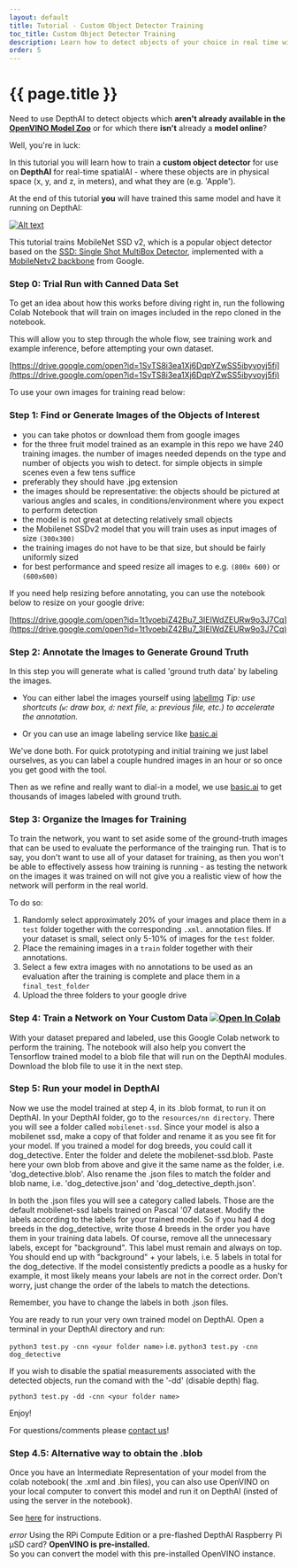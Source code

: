 ```yaml
---
layout: default
title: Tutorial - Custom Object Detector Training
toc_title: Custom Object Detector Training
description: Learn how to detect objects of your choice in real time with DepthAI!
order: 5
---
```


# {{ page.title }}


Need to use DepthAI to detect objects which **aren't already available in the [OpenVINO Model Zoo](https://docs.luxonis.com/tutorials/openvino_model_zoo_pretrained_model/)** or for which there **isn't** already a **model online**?

Well, you're in luck:

In this tutorial you will learn how to train a **custom object detector** for use on **DepthAI** for real-time spatialAI - where these objects are in physical space (x, y, and z, in meters), and what they are (e.g. 'Apple').  

At the end of this tutorial **you** will have trained this same model and have it running on DepthAI:

[![Alt text](https://img.youtube.com/vi/0ToLVHW9oVw/0.jpg)](https://www.youtube.com/watch?v=0ToLVHW9oVw)

This tutorial trains MobileNet SSD v2, which is a popular object detector based on the [SSD: Single Shot MultiBox Detector](https://towardsdatascience.com/review-ssd-single-shot-detector-object-detection-851a94607d11), implemented with a [MobileNetv2 backbone](https://ai.googleblog.com/2018/04/mobilenetv2-next-generation-of-on.html) from Google.

### Step 0: Trial Run with Canned Data Set

To get an idea about how this works before diving right in, run the following Colab Notebook that will train on images included in the repo cloned in the notebook.

This will allow you to step through the whole flow, see training work and example inference, before attempting your own dataset.

[https://drive.google.com/open?id=1SvTS8i3ea1Xj6DqpYZwSS5ibyvoyj5fi](https://drive.google.com/open?id=1SvTS8i3ea1Xj6DqpYZwSS5ibyvoyj5fi)

To use your own images for training read below:

### Step 1: Find or Generate Images of the Objects of Interest

- you can take photos or download them from google images
- for the three fruit model trained as an example in this repo we have 240 training images. the number of images needed depends on the type and number of objects you wish to detect. for simple objects in simple scenes even a few tens suffice
- preferably they should have .jpg extension
- the images should be representative: the objects should be pictured at various angles and scales, in conditions/environment where you expect to perform detection
- the model is not great at detecting relatively small objects
- the Mobilenet SSDv2 model that you will train uses as input images of size `(300x300)` 
- the training images do not have to be that size, but should be fairly uniformly sized
- for best performance and speed resize all images to e.g. `(800x 600)` or `(600x600)`

If you need help resizing before annotating, you can use the notebook below to resize on your google drive:

[https://drive.google.com/open?id=1t1voebiZ42Bu7_3IEIWdZEURw9o3J7Cq](https://drive.google.com/open?id=1t1voebiZ42Bu7_3IEIWdZEURw9o3J7Cq)


### Step 2: Annotate the Images to Generate Ground Truth

In this step you will generate what is called 'ground truth data' by labeling the images.

- You can either label the images yourself using [labelImg](https://github.com/tzutalin/labelImg)
*Tip: use shortcuts (`w`: draw box, `d`: next file, `a`: previous file, etc.) to accelerate the annotation.*

- Or you can use an image labeling service like [basic.ai](https://www.basic.ai/)

We've done both.  For quick prototyping and initial training we just label ourselves, as you can label a couple hundred images in an hour or so once you get good with the tool.

Then as we refine and really want to dial-in a model, we use [basic.ai](https://www.basic.ai/) to get thousands of images labeled with ground truth.


### Step 3: Organize the Images for Training

To train the network, you want to set aside some of the ground-truth images that can be used to evaluate the performance of the trainging run.  That is to say, you don't want to use all of your dataset for training, as then you won't be able to effectively assess how training is running - as testing the network on the images it was trained on will not give you a realistic view of how the network will perform in the real world.

To do so:
1. Randomly select approximately 20% of your images and place them in a `test` folder together with the corresponding `.xml.` annotation files. If your dataset is small, select only 5-10% of images for the `test` folder.
2. Place the remaining images in a `train` folder together with their annotations.
3. Select a few extra images with no annotations to be used as an evaluation after the training is complete and place them in a `final_test_folder`
4. Upload the three folders to your google drive

### Step 4: Train a Network on Your Custom Data [![Open In Colab](https://colab.research.google.com/assets/colab-badge.svg)](https://colab.research.google.com/github/luxonis/depthai-ml-training/blob/master/colab-notebooks/Easy_Object_Detection_With_Custom_Data_Demo_Training.ipynb)

With your dataset prepared and labeled, use this Google Colab network to perform the training.
The notebook will also help you convert the Tensorflow trained model to a blob file that will run on the DepthAI modules.
Download the blob file to use it in the next step.

### Step 5: Run your model in DepthAI

Now we use the model trained at step 4, in its .blob format, to run it on DepthAI.
In your DepthAI folder, go to the `resources/nn directory`. There you will see a folder called `mobilenet-ssd`. Since your model is also a mobilenet ssd, make a copy of that folder and rename it as you see fit for your model. If you trained a model for dog breeds, you could call it dog_detective.
Enter the folder and delete the mobilenet-ssd.blob. Paste here your own blob from above and give it the same name as the folder, i.e. 'dog_detective.blob'. Also rename the .json files to match the folder and blob name, i.e. 'dog_detective.json' and 'dog_detective_depth.json'.

In both the .json files you will see a category called labels. Those are the default mobilenet-ssd labels trained on Pascal '07 dataset. 
Modify the labels according to the labels for your trained model. So if you had 4 dog breeds in the dog_detective, write those 4 breeds in the order you have them in your training data labels. Of course, remove all the unnecessary labels, except for "background". This label must remain and always on top. You should end up with "background" + your labels, i.e. 5 labels in total for the dog_detective.
If the model consistently predicts a poodle as a husky for example, it most likely means your labels are not in the correct order. Don't worry, just change the order of the labels to match the detections.

Remember, you have to change the labels in both .json files. 

You are ready to run your very own trained model on DepthAI. 
Open a terminal in your DepthAI directory and run:

`python3 test.py -cnn <your folder name>` i.e. 
`python3 test.py -cnn dog_detective`

If you wish to disable the spatial measurements associated with the detected objects, run the comand with the '-dd' (disable depth) flag.

`python3 test.py -dd -cnn <your folder name>`

Enjoy!

For questions/comments please [contact us](https://docs.luxonis.com/support/)!


### Step 4.5: Alternative way to obtain the .blob

Once you have an Intermediate Representation of your model from the colab notebook( the .xml and .bin files), you can also use OpenVINO on your local computer to convert this model and run it on DepthAI (insted of using the server in the notebook).

See [here](https://github.com/luxonis/depthai#conversion-of-existing-trained-models-into-intel-movidius-binary-format) for instructions.

<div class="alert alert-primary" role="alert">
<i class="material-icons">
error
</i>
  Using the RPi Compute Edition or a pre-flashed DepthAI Raspberry Pi µSD card? <strong>OpenVINO is pre-installed.</strong><br/>
  <span class="small">So you can convert the model with this pre-installed OpenVINO instance.</span>
</div>
 

